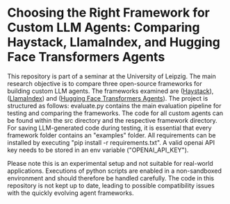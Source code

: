 # Choosing the Right Framework for Custom LLM Agents: Comparing Haystack, LlamaIndex, and Hugging Face Transformers Agents

This repository is part of a seminar at the University of Leipzig. The main research objective is to compare three open-source frameworks for building custom LLM agents. The frameworks examined are ([Haystack](https://haystack.deepset.ai/)), ([LlamaIndex](https://docs.llamaindex.ai/en/stable/)) and ([Hugging Face Transformers Agents](https://huggingface.co/)). The project is structured as follows: evaluate.py contains the main evaluation pipeline for testing and comparing the frameworks. The code for all custom agents can be found within the src directory and the respective framework directory. For saving LLM-generated code during testing, it is essential that every framework folder contains an "examples" folder. All requirements can be installed by executing "pip install -r requirements.txt". A valid openai API key needs to be stored in an env variable ("OPENAI_API_KEY").

Please note this is an experimental setup and not suitable for real-world applications. Executions of python scripts are enabled in a non-sandboxed environment and should therefore be handled carefully.
The code in this repository is not kept up to date, leading to possible compatibility issues with the quickly evolving agent frameworks. 
